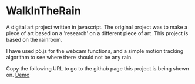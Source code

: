 # WalkInTheRain

A digital art project written in javascript. The original project was to make a piece of art based on a 'research' on a different piece of art. This project is based on the rainroom. 

I have used p5.js for the webcam functions, and a simple motion tracking algorithm to see where there should not be any rain.

Copy the following URL to go to the github page this project is being shown on.
[Demo](https://luukfroling.github.io/WalkInTheRain/ss)
